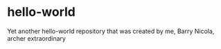 # hello-world
Yet another hello-world repository
that was created by me, Barry Nicola,
archer extraordinary
